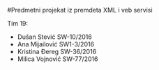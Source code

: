 #Predmetni projekat iz premdeta XML i veb servisi

Tim 19:
 - Dušan Stević SW-10/2016
 - Ana Mijailović SW1-3/2016
 - Kristina Đereg SW-36/2016
 - Milica Vojnović SW-77/2016

